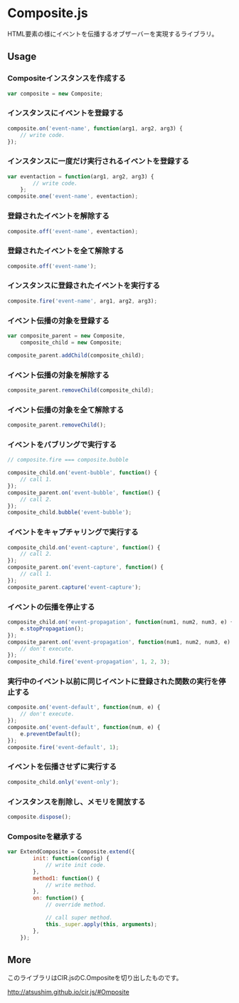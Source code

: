 # Composite.js
HTML要素の様にイベントを伝播するオブザーバーを実現するライブラリ。


## Usage
### Compositeインスタンスを作成する
```javascript
var composite = new Composite;
```

### インスタンスにイベントを登録する
```javascript
composite.on('event-name', function(arg1, arg2, arg3) {
    // write code.
});
```

### インスタンスに一度だけ実行されるイベントを登録する
```javascript
var eventaction = function(arg1, arg2, arg3) {
        // write code.
    };
composite.one('event-name', eventaction);
```

### 登録されたイベントを解除する
```javascript
composite.off('event-name', eventaction);
```

### 登録されたイベントを全て解除する
```javascript
composite.off('event-name');
```

### インスタンスに登録されたイベントを実行する
```javascript
composite.fire('event-name', arg1, arg2, arg3);
```

### イベント伝播の対象を登録する
```javascript
var composite_parent = new Composite,
    composite_child = new Composite;

composite_parent.addChild(composite_child);
```

### イベント伝播の対象を解除する
```javascript
composite_parent.removeChild(composite_child);
```

### イベント伝播の対象を全て解除する
```javascript
composite_parent.removeChild();
```

### イベントをバブリングで実行する
```javascript
// composite.fire === composite.bubble

composite_child.on('event-bubble', function() {
    // call 1.
});
composite_parent.on('event-bubble', function() {
    // call 2.
});
composite_child.bubble('event-bubble');
```

### イベントをキャプチャリングで実行する
```javascript
composite_child.on('event-capture', function() {
    // call 2.
});
composite_parent.on('event-capture', function() {
    // call 1.
});
composite_parent.capture('event-capture');
```

### イベントの伝播を停止する
```javascript
composite_child.on('event-propagation', function(num1, num2, num3, e) {
    e.stopPropagation();
});
composite_parent.on('event-propagation', function(num1, num2, num3, e) {
    // don't execute.
});
composite_child.fire('event-propagation', 1, 2, 3);
```

### 実行中のイベント以前に同じイベントに登録された関数の実行を停止する
```javascript
composite.on('event-default', function(num, e) {
    // don't execute.
});
composite.on('event-default', function(num, e) {
    e.preventDefault();
});
composite.fire('event-default', 1);
```

### イベントを伝播させずに実行する
```javascript
composite_child.only('event-only');
```

### インスタンスを削除し、メモリを開放する
```javascript
composite.dispose();
```

### Compositeを継承する
```javascript
var ExtendComposite = Composite.extend({
        init: function(config) {
            // write init code.
        },
        method1: function() {
            // write method.
        },
        on: function() {
            // override method.

            // call super method.
            this._super.apply(this, arguments);
        },
    });
```

## More
このライブラリはCIR.jsのC.Ompositeを切り出したものです。

http://atsushim.github.io/cir.js/#Omposite

